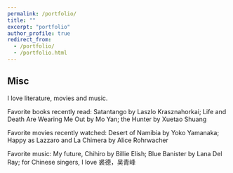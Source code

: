 ```yaml
---
permalink: /portfolio/
title: ""
excerpt: "portfolio"
author_profile: true
redirect_from: 
  - /portfolio/
  - /portfolio.html
---
```



## Misc
I love literature, movies and music.

Favorite books recently read: Satantango by Laszlo Krasznahorkai; Life and Death Are Wearing Me Out by Mo Yan; the Hunter by Xuetao Shuang

Favorite movies recently watched: Desert of Namibia by Yoko Yamanaka; Happy as Lazzaro and La Chimera by Alice Rohrwacher

Favorite music: My future, Chihiro by Billie Elish; Blue Banister by Lana Del Ray; for Chinese singers, I love 裘德，吴青峰 
